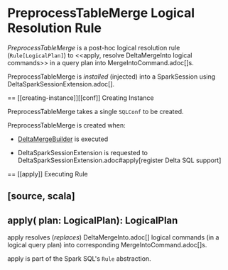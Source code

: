 # PreprocessTableMerge Logical Resolution Rule

*PreprocessTableMerge* is a post-hoc logical resolution rule (`Rule[LogicalPlan]`) to <<apply, resolve DeltaMergeInto logical commands>> in a query plan into MergeIntoCommand.adoc[]s.

PreprocessTableMerge is _installed_ (injected) into a SparkSession using DeltaSparkSessionExtension.adoc[].

== [[creating-instance]][[conf]] Creating Instance

PreprocessTableMerge takes a single `SQLConf` to be created.

PreprocessTableMerge is created when:

* [DeltaMergeBuilder](commands/DeltaMergeBuilder.md) is executed

* DeltaSparkSessionExtension is requested to DeltaSparkSessionExtension.adoc#apply[register Delta SQL support]

== [[apply]] Executing Rule

[source, scala]
----
apply(
  plan: LogicalPlan): LogicalPlan
----

apply resolves (_replaces_) DeltaMergeInto.adoc[] logical commands (in a logical query plan) into corresponding MergeIntoCommand.adoc[]s.

apply is part of the Spark SQL's `Rule` abstraction.
